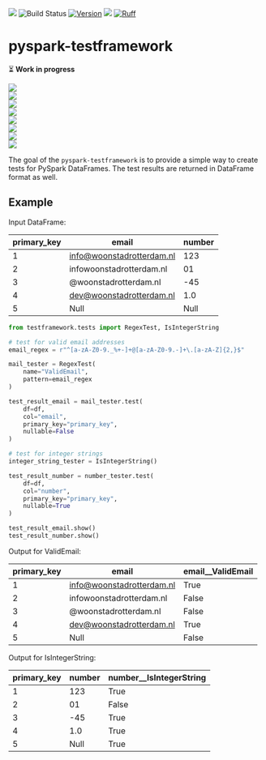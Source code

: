 ![](https://img.shields.io/pypi/pyversions/pyspark-testframework)
![Build Status](https://github.com/woonstadrotterdam/pyspark-testframework/actions/workflows/cicd.yml/badge.svg)
[![Version](https://img.shields.io/pypi/v/pyspark-testframework)](https://pypi.org/project/pyspark-testframework/)
![](https://img.shields.io/github/license/woonstadrotterdam/pyspark-testframework)
[![Ruff](https://img.shields.io/endpoint?url=https://raw.githubusercontent.com/astral-sh/ruff/main/assets/badge/v2.json)](https://github.com/astral-sh/ruff)

# pyspark-testframework

⏳ **Work in progress**

![](https://progress-bar.dev/100/?title=RegexTest&width=120)  
![](https://progress-bar.dev/100/?title=IsIntegerString&width=83)  
![](https://progress-bar.dev/100/?title=ValidNumericRange&width=72)  
![](https://progress-bar.dev/100/?title=ValidCategory&width=95)  
![](https://progress-bar.dev/50/?title=ValidEmail&width=113)  
![](https://progress-bar.dev/0/?title=ContainsValue&width=95)  
![](https://progress-bar.dev/0/?title=CorrectValue&width=102)  
![](<https://progress-bar.dev/0/?title=(...)&width=145>)

The goal of the `pyspark-testframework` is to provide a simple way to create tests for PySpark DataFrames. The test results are returned in DataFrame format as well.

## Example

Input DataFrame:

| primary_key | email                     | number |
| ----------- | ------------------------- | ------ |
| 1           | info@woonstadrotterdam.nl | 123    |
| 2           | infowoonstadrotterdam.nl  | 01     |
| 3           | @woonstadrotterdam.nl     | -45    |
| 4           | dev@woonstadrotterdam.nl  | 1.0    |
| 5           | Null                      | Null   |

```python
from testframework.tests import RegexTest, IsIntegerString

# test for valid email addresses
email_regex = r"^[a-zA-Z0-9._%+-]+@[a-zA-Z0-9.-]+\.[a-zA-Z]{2,}$"

mail_tester = RegexTest(
    name="ValidEmail",
    pattern=email_regex
)

test_result_email = mail_tester.test(
    df=df,
    col="email",
    primary_key="primary_key",
    nullable=False
)

# test for integer strings
integer_string_tester = IsIntegerString()

test_result_number = number_tester.test(
    df=df,
    col="number",
    primary_key="primary_key",
    nullable=True
)

test_result_email.show()
test_result_number.show()
```

Output for ValidEmail:

| primary_key | email                     | email\_\_ValidEmail |
| ----------- | ------------------------- | ------------------- |
| 1           | info@woonstadrotterdam.nl | True                |
| 2           | infowoonstadrotterdam.nl  | False               |
| 3           | @woonstadrotterdam.nl     | False               |
| 4           | dev@woonstadrotterdam.nl  | True                |
| 5           | Null                      | False               |

Output for IsIntegerString:

| primary_key | number | number\_\_IsIntegerString |
| ----------- | ------ | ------------------------- |
| 1           | 123    | True                      |
| 2           | 01     | False                     |
| 3           | -45    | True                      |
| 4           | 1.0    | True                      |
| 5           | Null   | True                      |
